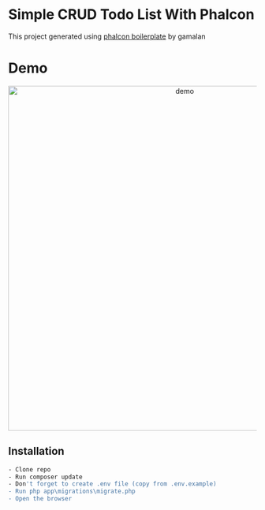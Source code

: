 
# Simple CRUD Todo List With Phalcon
This project generated using [phalcon boilerplate](https://github.com/gamalan/phalcon-boilerplate)
 by gamalan
 
# Demo
<p align="center">
  <img width="700" align="center" src="http://files.deogw.com.s3-id-jkt-1.kilatstorage.id/TodoList.gif" alt="demo"/>
</p>

## Installation
```bash
- Clone repo
- Run composer update
- Don't forget to create .env file (copy from .env.example)
- Run php app\migrations\migrate.php
- Open the browser
```